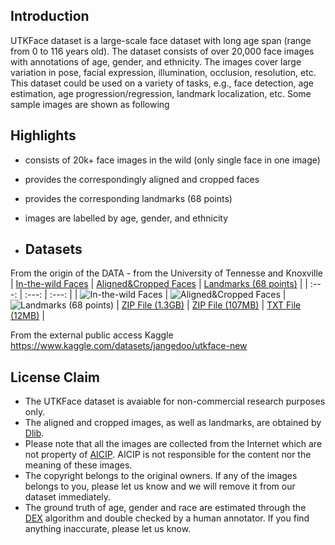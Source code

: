 ## Introduction

UTKFace dataset is a large-scale face dataset with long age span (range from 0 to 116 years old). The dataset consists of over 20,000 face images with annotations of age, gender, and ethnicity. The images cover large variation in pose, facial expression, illumination, occlusion, resolution, etc. This dataset could be used on a variety of tasks, e.g., face detection, age estimation, age progression/regression, landmark localization, etc. Some sample images are shown as following

## Highlights

* consists of 20k+ face images in the wild (only single face in one image)
* provides the correspondingly aligned and cropped faces
* provides the corresponding landmarks (68 points)
* images are labelled by age, gender, and ethnicity

* ## Datasets
From the origin of the DATA  - from the University of Tennesse and Knoxville
| [In-the-wild Faces](https://drive.google.com/open?id=0BxYys69jI14kSVdWWllDMWhnN2c) | [Aligned&Cropped Faces](https://drive.google.com/drive/folders/0BxYys69jI14kU0I1YUQyY1ZDRUE?usp=sharing) | [Landmarks (68 points)](https://drive.google.com/open?id=0BxYys69jI14kS1lmbW1jbkFHaW8) |
| :---: | :---: | :---: |
| ![In-the-wild Faces](icon/zip-file-128.png) | ![Aligned&Cropped Faces](icon/zip-file-128.png) | ![Landmarks (68 points)](icon/text-file-icone-9457-128.png) 
| [ZIP File (1.3GB)](https://drive.google.com/open?id=0BxYys69jI14kSVdWWllDMWhnN2c) | [ZIP File (107MB)](https://drive.google.com/drive/folders/0BxYys69jI14kU0I1YUQyY1ZDRUE?usp=sharing) |  [TXT File (12MB)](https://drive.google.com/open?id=0BxYys69jI14kS1lmbW1jbkFHaW8) |


From the external public access Kaggle 
https://www.kaggle.com/datasets/jangedoo/utkface-new
## License Claim

* The UTKFace dataset is avaiable for non-commercial research purposes only.
* The aligned and cropped images, as well as landmarks, are obtained by [Dlib](http://dlib.net/).
* Please note that all the images are collected from the Internet which are not property of [AICIP](http://aicip.eecs.utk.edu/wiki/Main_Page). AICIP is not responsible for the content nor the meaning of these images.
* The copyright belongs to the original owners. If any of the images belongs to you, please let us know and we will remove it from our dataset immediately. 
* The ground truth of age, gender and race are estimated through the [DEX](https://data.vision.ee.ethz.ch/cvl/rrothe/imdb-wiki/)  algorithm and double checked by a human annotator. If you find anything inaccurate, please let us know.
